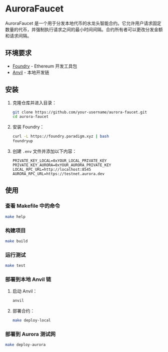 # AuroraFaucet

AuroraFaucet 是一个用于分发本地代币的水龙头智能合约。它允许用户请求固定数量的代币，并强制执行请求之间的最小时间间隔。合约所有者可以更改分发金额和请求间隔。

## 环境要求

- [Foundry](https://getfoundry.sh/) - Ethereum 开发工具包
- [Anvil](https://github.com/foundry-rs/foundry) - 本地开发链

## 安装

1. 克隆仓库并进入目录：

   ```bash
   git clone https://github.com/your-username/aurora-faucet.git
   cd aurora-faucet
   ```

2. 安装 Foundry：

   ```bash
   curl -L https://foundry.paradigm.xyz | bash
   foundryup
   ```

3. 创建 `.env` 文件并添加以下内容：

   ```plaintext
   PRIVATE_KEY_LOCAL=0xYOUR_LOCAL_PRIVATE_KEY
   PRIVATE_KEY_AURORA=0xYOUR_AURORA_PRIVATE_KEY
   LOCAL_RPC_URL=http://localhost:8545
   AURORA_RPC_URL=https://testnet.aurora.dev
   ```

## 使用

### 查看 Makefile 中的命令

```bash
make help
```

### 构建项目

```bash
make build
```

### 运行测试

```bash
make test
```

### 部署到本地 Anvil 链

1. 启动 Anvil：

   ```bash
   anvil
   ```

2. 部署合约：

   ```bash
   make deploy-local
   ```

### 部署到 Aurora 测试网

```bash
make deploy-aurora
```
